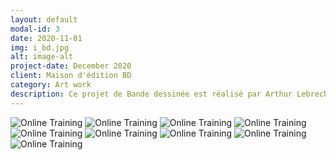 ```yaml
---
layout: default
modal-id: 3
date: 2020-11-01
img: i_bd.jpg
alt: image-alt
project-date: December 2020
client: Maison d'édition BD
category: Art work
description: Ce projet de Bande dessinée est réalisé par Arthur Lebrech scénariste et moi meme déssinateur. Je vous laisse découvir cette histoire...
---
```

<img src="{{ site.baseurl }}/img/portfolio/i_bd_step2.jpg" class="img-responsive" alt="Online Training">
<img src="/img/portfolio/i_bd_step3.jpg" class="img-responsive" alt="Online Training">
<img src = "/img/portfolio/i_bd_step1.jpg " class = "img-responsive" alt = "Online Training">
<img src = "/img/portfolio/i_bd_step4.jpg " class = "img-responsive" alt = "Online Training">
<img src = "/img/portfolio/i_bd_step5.jpg " class = "img-responsive" alt = "Online Training">
<img src = "/img/portfolio/i_bd_step6.jpg " class = "img-responsive" alt = "Online Training">
<img src = "/img/portfolio/i_bd_step7.jpg " class = "img-responsive" alt = "Online Training">
<img src = "/img/portfolio/i_bd_step8.jpg " class = "img-responsive" alt = "Online Training">
<img src = "/img/portfolio/i_bd_step9.jpg " class = "img-responsive" alt = "Online Training">
